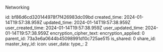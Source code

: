 Networking

id: bf86d6cd320144978f7f426983dc09bd
created_time: 2024-01-14T19:57:38.959Z
updated_time: 2024-01-14T19:57:38.959Z
user_created_time: 2024-01-14T19:57:38.959Z
user_updated_time: 2024-01-14T19:57:38.959Z
encryption_cipher_text: 
encryption_applied: 0
parent_id: 73a3e6a0644b45098991d10c725ae515
is_shared: 0
share_id: 
master_key_id: 
icon: 
user_data: 
type_: 2
